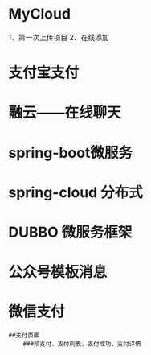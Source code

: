 # MyCloud
1、第一次上传项目
2、在线添加
# 支付宝支付
# 融云——在线聊天
# spring-boot微服务
# spring-cloud 分布式
# DUBBO 微服务框架
# 公众号模板消息
# 微信支付
	##支付页面
		###预支付，支付列表，支付成功，支付详情
		